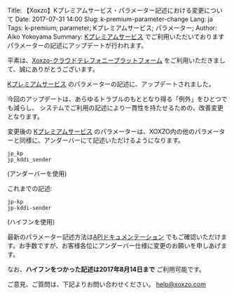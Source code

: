 Title: 【Xoxzo】Kプレミアムサービス・パラメーター記述における変更について
Date: 2017-07-31 14:00
Slug: k-premium-parameter-change
Lang: ja
Tags: k-premium; parameter; Kプレミアムサービス; パラメーター;
Author: Aiko Yokoyama
Summary: [Kプレミアムサービス](https://help.xoxzo.com/ja/xoxzo-cloud-telephony-platform/articles/the-k-premium-service/) でご利用いただいておりますパラメーターの記述にアップデートが行われます。

平素は、[Xoxzo-クラウドテレフォニープラットフォーム](https://www.xoxzo.com/ja/)
をご利用いただきまして、誠にありがとうございます。

[Kプレミアムサービス](https://help.xoxzo.com/ja/xoxzo-cloud-telephony-platform/articles/the-k-premium-service/) 
のパラメーターの記述に、アップデートされました。

今回のアップデートは、あらゆるトラブルのもととなり得る「例外」をひとつでも減らし、
システムでご利用の記述により一貫性を持たせるための、改善変更となります。

変更後の [Kプレミアムサービス](https://help.xoxzo.com/ja/xoxzo-cloud-telephony-platform/articles/the-k-premium-service/)
のパラメーターは、XOXZO内の他のパラメーターと同様に、アンダーバーにて記述いただけるようになります。

```
jp_kp
jp_kddi_sender
```
(アンダーバーを使用)

これまでの記述:
```
jp-kp
jp-kddi-sender
```
(ハイフンを使用)

最新のパラメーター記述方法は[APIドキュメンテーション](http://docs.xoxzo.com/ja/sms.html#jp-specific-optional-parameters) 
でもご確認いただけます。お手数ですが、お客様各位にアンダーバー仕様に変更のお願いを申しあげます。

なお、__ハイフンをつかった記述は2017年8月14日まで__ ご利用可能です。

ご意見、ご質問は、下記よりお問い合わせください。
help@xoxzo.com

